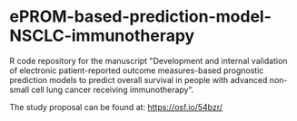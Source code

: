 # ePROM-based-prediction-model-NSCLC-immunotherapy

R code repository for the manuscript "Development and internal validation of electronic patient-reported outcome measures-based prognostic prediction models to predict overall survival in people with advanced non-small cell lung cancer receiving immunotherapy“.

The study proposal can be found at: https://osf.io/54bzr/
